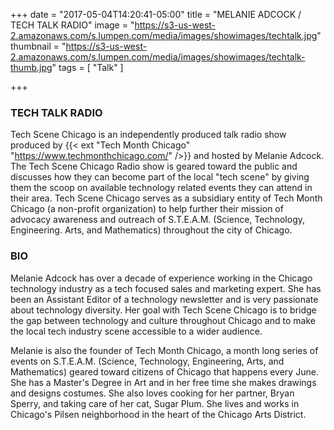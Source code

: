 +++
date = "2017-05-04T14:20:41-05:00"
title = "MELANIE ADCOCK / TECH TALK RADIO"
image = "https://s3-us-west-2.amazonaws.com/s.lumpen.com/media/images/showimages/techtalk.jpg"
thumbnail = "https://s3-us-west-2.amazonaws.com/s.lumpen.com/media/images/showimages/techtalk-thumb.jpg"
tags = [ "Talk" ]

+++

### TECH TALK RADIO

Tech Scene Chicago is an independently produced talk radio show produced by {{< ext "Tech Month Chicago" "https://www.techmonthchicago.com/" />}} and hosted by Melanie Adcock. The Tech Scene Chicago Radio show is geared toward the public and discusses how they can become part of the local "tech scene" by giving them the scoop on available technology related events they can attend in their area. Tech Scene Chicago serves as a subsidiary entity of Tech Month Chicago (a non-profit organization) to help further their mission of advocacy awareness and outreach of S.T.E.A.M. (Science, Technology, Engineering. Arts, and Mathematics) throughout the city of Chicago.

### BIO

Melanie Adcock has over a decade of experience working in the Chicago technology industry as a tech focused sales and marketing expert. She has been an Assistant Editor of a technology newsletter and is very passionate about technology diversity. Her goal with Tech Scene Chicago is to bridge the gap between technology and culture throughout Chicago and to make the local tech industry scene accessible to a wider audience.

Melanie is also the founder of Tech Month Chicago, a month long series of events on S.T.E.A.M. (Science, Technology, Engineering, Arts, and Mathematics) geared toward citizens of Chicago that happens every June. She has a Master's Degree in Art and in her free time she makes drawings and designs costumes. She also loves cooking for her partner, Bryan Sperry, and taking care of her cat, Sugar Plum. She lives and works in Chicago's Pilsen neighborhood in the heart of the Chicago Arts District.
